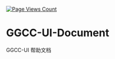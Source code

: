 [![Page Views Count](https://badges.toozhao.com/badges/01JJKDKJ0F551WYNBTCJDR81TB/green.svg)](https://badges.toozhao.com/stats/01JJKDKJ0F551WYNBTCJDR81TB "Get your own page views count badge on badges.toozhao.com")
# GGCC-UI-Document
GGCC-UI 帮助文档

